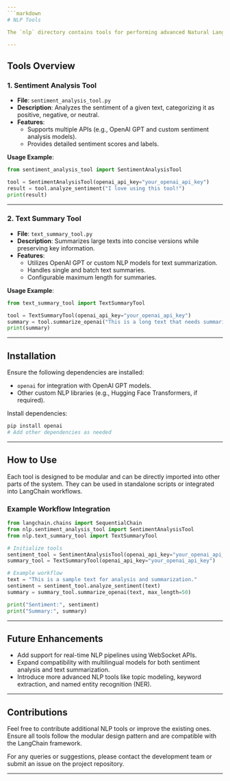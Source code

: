 ```yaml
---
```markdown
# NLP Tools

The `nlp` directory contains tools for performing advanced Natural Language Processing (NLP) tasks as part of the LangChain-based system. These tools integrate with various APIs and libraries to provide functionality for analyzing and summarizing text.

---
```


## Tools Overview

### 1. **Sentiment Analysis Tool**
   - **File**: `sentiment_analysis_tool.py`
   - **Description**: Analyzes the sentiment of a given text, categorizing it as positive, negative, or neutral.
   - **Features**:
     - Supports multiple APIs (e.g., OpenAI GPT and custom sentiment analysis models).
     - Provides detailed sentiment scores and labels.

   **Usage Example**:
   ```python
   from sentiment_analysis_tool import SentimentAnalysisTool

   tool = SentimentAnalysisTool(openai_api_key="your_openai_api_key")
   result = tool.analyze_sentiment("I love using this tool!")
   print(result)
   ```

---

### 2. **Text Summary Tool**
   - **File**: `text_summary_tool.py`
   - **Description**: Summarizes large texts into concise versions while preserving key information.
   - **Features**:
     - Utilizes OpenAI GPT or custom NLP models for text summarization.
     - Handles single and batch text summaries.
     - Configurable maximum length for summaries.

   **Usage Example**:
   ```python
   from text_summary_tool import TextSummaryTool

   tool = TextSummaryTool(openai_api_key="your_openai_api_key")
   summary = tool.summarize_openai("This is a long text that needs summarization.", max_length=50)
   print(summary)
   ```

---

## Installation

Ensure the following dependencies are installed:
- `openai` for integration with OpenAI GPT models.
- Other custom NLP libraries (e.g., Hugging Face Transformers, if required).

Install dependencies:
```bash
pip install openai
# Add other dependencies as needed
```

---

## How to Use

Each tool is designed to be modular and can be directly imported into other parts of the system. They can be used in standalone scripts or integrated into LangChain workflows.

### Example Workflow Integration

```python
from langchain.chains import SequentialChain
from nlp.sentiment_analysis_tool import SentimentAnalysisTool
from nlp.text_summary_tool import TextSummaryTool

# Initialize tools
sentiment_tool = SentimentAnalysisTool(openai_api_key="your_openai_api_key")
summary_tool = TextSummaryTool(openai_api_key="your_openai_api_key")

# Example workflow
text = "This is a sample text for analysis and summarization."
sentiment = sentiment_tool.analyze_sentiment(text)
summary = summary_tool.summarize_openai(text, max_length=50)

print("Sentiment:", sentiment)
print("Summary:", summary)
```

---

## Future Enhancements

- Add support for real-time NLP pipelines using WebSocket APIs.
- Expand compatibility with multilingual models for both sentiment analysis and text summarization.
- Introduce more advanced NLP tools like topic modeling, keyword extraction, and named entity recognition (NER).

---

## Contributions

Feel free to contribute additional NLP tools or improve the existing ones. Ensure all tools follow the modular design pattern and are compatible with the LangChain framework.

For any queries or suggestions, please contact the development team or submit an issue on the project repository.

---
```
